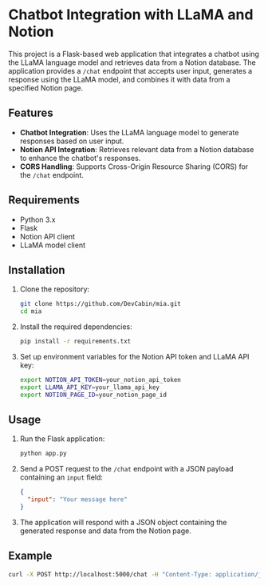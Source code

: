 # Chatbot Integration with LLaMA and Notion

This project is a Flask-based web application that integrates a chatbot using the LLaMA language model and retrieves data from a Notion database. The application provides a `/chat` endpoint that accepts user input, generates a response using the LLaMA model, and combines it with data from a specified Notion page.

## Features

- **Chatbot Integration**: Uses the LLaMA language model to generate responses based on user input.
- **Notion API Integration**: Retrieves relevant data from a Notion database to enhance the chatbot's responses.
- **CORS Handling**: Supports Cross-Origin Resource Sharing (CORS) for the `/chat` endpoint.

## Requirements

- Python 3.x
- Flask
- Notion API client
- LLaMA model client

## Installation

1. Clone the repository:
    ```sh
    git clone https://github.com/DevCabin/mia.git
    cd mia
    ```

2. Install the required dependencies:
    ```sh
    pip install -r requirements.txt
    ```

3. Set up environment variables for the Notion API token and LLaMA API key:
    ```sh
    export NOTION_API_TOKEN=your_notion_api_token
    export LLAMA_API_KEY=your_llama_api_key
    export NOTION_PAGE_ID=your_notion_page_id
    ```

## Usage

1. Run the Flask application:
    ```sh
    python app.py
    ```

2. Send a POST request to the `/chat` endpoint with a JSON payload containing an `input` field:
    ```json
    {
      "input": "Your message here"
    }
    ```

3. The application will respond with a JSON object containing the generated response and data from the Notion page.

## Example

```sh
curl -X POST http://localhost:5000/chat -H "Content-Type: application/json" -d '{"input": "Hello, chatbot!"}'